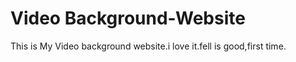 # Video Background-Website

This is My Video background website.i love it.fell is good,first time. 
